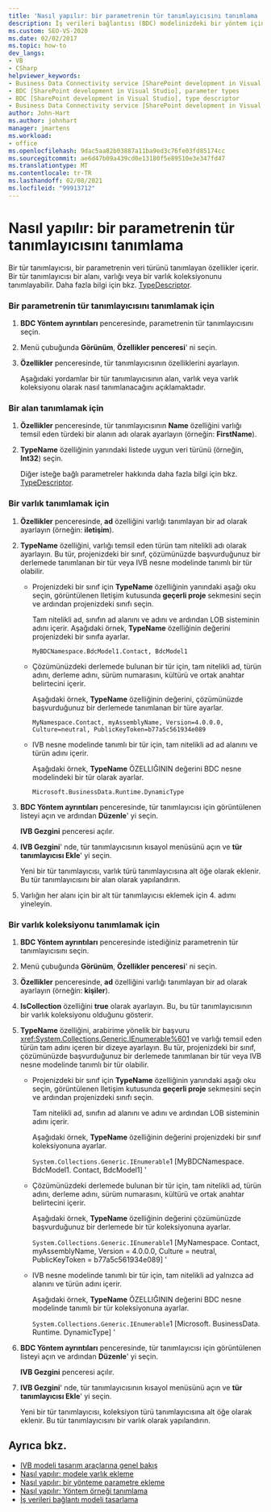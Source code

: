 ```yaml
---
title: 'Nasıl yapılır: bir parametrenin tür tanımlayıcısını tanımlama | Microsoft Docs'
description: İş verileri bağlantısı (BDC) modelinizdeki bir yöntem için bir parametrenin tür tanımlayıcısını tanımlama hakkında bilgi edinin.
ms.custom: SEO-VS-2020
ms.date: 02/02/2017
ms.topic: how-to
dev_langs:
- VB
- CSharp
helpviewer_keywords:
- Business Data Connectivity service [SharePoint development in Visual Studio], type descriptor
- BDC [SharePoint development in Visual Studio], parameter types
- BDC [SharePoint development in Visual Studio], type descriptor
- Business Data Connectivity service [SharePoint development in Visual Studio], parameter types
author: John-Hart
ms.author: johnhart
manager: jmartens
ms.workload:
- office
ms.openlocfilehash: 9dac5aa82b03887a11ba9ed3c76fe03fd85174cc
ms.sourcegitcommit: ae6d47b09a439cd0e13180f5e89510e3e347fd47
ms.translationtype: MT
ms.contentlocale: tr-TR
ms.lasthandoff: 02/08/2021
ms.locfileid: "99913712"
---
```

# <a name="how-to-define-the-type-descriptor-of-a-parameter"></a>Nasıl yapılır: bir parametrenin tür tanımlayıcısını tanımlama
  Bir tür tanımlayıcısı, bir parametrenin veri türünü tanımlayan özellikler içerir. Bir tür tanımlayıcısı bir alanı, varlığı veya bir varlık koleksiyonunu tanımlayabilir. Daha fazla bilgi için bkz. [TypeDescriptor](/previous-versions/office/developer/sharepoint-2007/ms543392\(v\=office.12\)).

### <a name="to-define-the-type-descriptor-of-a-parameter"></a>Bir parametrenin tür tanımlayıcısını tanımlamak için

1. **BDC Yöntem ayrıntıları** penceresinde, parametrenin tür tanımlayıcısını seçin.

2. Menü çubuğunda **Görünüm**, **Özellikler penceresi**' ni seçin.

3. **Özellikler** penceresinde, tür tanımlayıcısının özelliklerini ayarlayın.

     Aşağıdaki yordamlar bir tür tanımlayıcısının alan, varlık veya varlık koleksiyonu olarak nasıl tanımlanacağını açıklamaktadır.

### <a name="to-define-a-field"></a>Bir alan tanımlamak için

1. **Özellikler** penceresinde, tür tanımlayıcısının **Name** özelliğini varlığı temsil eden türdeki bir alanın adı olarak ayarlayın (örneğin: **FirstName**).

2. **TypeName** özelliğinin yanındaki listede uygun veri türünü (örneğin, **Int32**) seçin.

     Diğer isteğe bağlı parametreler hakkında daha fazla bilgi için bkz. [TypeDescriptor](/previous-versions/office/developer/sharepoint-2007/ms543392\(v\=office.12\)).

### <a name="to-define-an-entity"></a>Bir varlık tanımlamak için

1. **Özellikler** penceresinde, **ad** özelliğini varlığı tanımlayan bir ad olarak ayarlayın (örneğin: **iletişim**).

2. **TypeName** özelliğini, varlığı temsil eden türün tam nitelikli adı olarak ayarlayın. Bu tür, projenizdeki bir sınıf, çözümünüzde başvurduğunuz bir derlemede tanımlanan bir tür veya IVB nesne modelinde tanımlı bir tür olabilir.

    - Projenizdeki bir sınıf için **TypeName** özelliğinin yanındaki aşağı oku seçin, görüntülenen Iletişim kutusunda **geçerli proje** sekmesini seçin ve ardından projenizdeki sınıfı seçin.

         Tam nitelikli ad, sınıfın ad alanını ve adını ve ardından LOB sisteminin adını içerir. Aşağıdaki örnek, **TypeName** özelliğinin değerini projenizdeki bir sınıfa ayarlar.

         `MyBDCNamespace.BdcModel1.Contact, BdcModel1`

    - Çözümünüzdeki derlemede bulunan bir tür için, tam nitelikli ad, türün adını, derleme adını, sürüm numarasını, kültürü ve ortak anahtar belirtecini içerir.

         Aşağıdaki örnek, **TypeName** özelliğinin değerini, çözümünüzde başvurduğunuz bir derlemede tanımlanan bir türe ayarlar.

         `MyNamespace.Contact, myAssemblyName, Version=4.0.0.0, Culture=neutral, PublicKeyToken=b77a5c561934e089`

    - IVB nesne modelinde tanımlı bir tür için, tam nitelikli ad ad alanını ve türün adını içerir.

         Aşağıdaki örnek, **TypeName** ÖZELLIĞININ değerini BDC nesne modelindeki bir tür olarak ayarlar.

         `Microsoft.BusinessData.Runtime.DynamicType`

3. **BDC Yöntem ayrıntıları** penceresinde, tür tanımlayıcısı için görüntülenen listeyi açın ve ardından **Düzenle**' yi seçin.

     **IVB Gezgini** penceresi açılır.

4. **IVB Gezgini**' nde, tür tanımlayıcısının kısayol menüsünü açın ve **tür tanımlayıcısı Ekle**' yi seçin.

     Yeni bir tür tanımlayıcısı, varlık türü tanımlayıcısına alt öğe olarak eklenir. Bu tür tanımlayıcısını bir alan olarak yapılandırın.

5. Varlığın her alanı için bir alt tür tanımlayıcısı eklemek için 4. adımı yineleyin.

### <a name="to-define-a-collection-of-entities"></a>Bir varlık koleksiyonu tanımlamak için

1. **BDC Yöntem ayrıntıları** penceresinde istediğiniz parametrenin tür tanımlayıcısını seçin.

2. Menü çubuğunda **Görünüm**, **Özellikler penceresi**' ni seçin.

3. **Özellikler** penceresinde, **ad** özelliğini varlığı tanımlayan bir ad olarak ayarlayın (örneğin: **kişiler**).

4. **IsCollection** özelliğini **true** olarak ayarlayın. Bu, bu tür tanımlayıcısının bir varlık koleksiyonu olduğunu gösterir.

5. **TypeName** özelliğini, arabirime yönelik bir başvuru <xref:System.Collections.Generic.IEnumerable%601> ve varlığı temsil eden türün tam adını içeren bir dizeye ayarlayın. Bu tür, projenizdeki bir sınıf, çözümünüzde başvurduğunuz bir derlemede tanımlanan bir tür veya IVB nesne modelinde tanımlı bir tür olabilir.

   - Projenizdeki bir sınıf için **TypeName** özelliğinin yanındaki aşağı oku seçin, görüntülenen Iletişim kutusunda **geçerli proje** sekmesini seçin ve ardından projenizdeki sınıfı seçin.

      Tam nitelikli ad, sınıfın ad alanını ve adını ve ardından LOB sisteminin adını içerir.

      Aşağıdaki örnek, **TypeName** özelliğinin değerini projenizdeki bir sınıf koleksiyonuna ayarlar.

      `System.Collections.Generic.IEnumerable`1 [MyBDCNamespace. BdcModel1. Contact, BdcModel1] '

   - Çözümünüzdeki derlemede bulunan bir tür için, tam nitelikli ad, türün adını, derleme adını, sürüm numarasını, kültürü ve ortak anahtar belirtecini içerir.

      Aşağıdaki örnek, **TypeName** özelliğinin değerini çözümünüzde başvurduğunuz bir derlemede bir tür koleksiyonuna ayarlar.

      `System.Collections.Generic.IEnumerable`1 [MyNamespace. Contact, myAssemblyName, Version = 4.0.0.0, Culture = neutral, PublicKeyToken = b77a5c561934e089] '

   - IVB nesne modelinde tanımlı bir tür için, tam nitelikli ad yalnızca ad alanını ve türün adını içerir.

      Aşağıdaki örnek, **TypeName** ÖZELLIĞININ değerini BDC nesne modelinde tanımlı bir tür koleksiyonuna ayarlar.

      `System.Collections.Generic.IEnumerable`1 [Microsoft. BusinessData. Runtime. DynamicType] '

6. **BDC Yöntem ayrıntıları** penceresinde, tür tanımlayıcısı için görüntülenen listeyi açın ve ardından **Düzenle**' yi seçin.

    **IVB Gezgini** penceresi açılır.

7. **IVB Gezgini**' nde, tür tanımlayıcısının kısayol menüsünü açın ve **tür tanımlayıcısı Ekle**' yi seçin.

    Yeni bir tür tanımlayıcısı, koleksiyon türü tanımlayıcısına alt öğe olarak eklenir. Bu tür tanımlayıcısını bir varlık olarak yapılandırın.

## <a name="see-also"></a>Ayrıca bkz.
- [IVB modeli tasarım araçlarına genel bakış](../sharepoint/bdc-model-design-tools-overview.md)
- [Nasıl yapılır: modele varlık ekleme](../sharepoint/how-to-add-an-entity-to-a-model.md)
- [Nasıl yapılır: bir yönteme parametre ekleme](../sharepoint/how-to-add-a-parameter-to-a-method.md)
- [Nasıl yapılır: Yöntem örneği tanımlama](../sharepoint/how-to-define-a-method-instance.md)
- [İş verileri bağlantı modeli tasarlama](../sharepoint/designing-a-business-data-connectivity-model.md)
